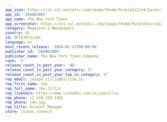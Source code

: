 ```yaml
---
app_icon: https://is1-ssl.mzstatic.com/image/thumb/Purple112/v4/1a/ec/3b/1aec3b43-447a-a72d-594e-2b289d99ea30/release-app-icon-0-0-1x_U007epad-0-0-0-0-0-0-85-220.png/1024x1024bb.png
app_id: '284862083'
app_name: The New York Times
app_screenshot: https://is1-ssl.mzstatic.com/image/thumb/PurpleSource116/v4/0f/41/55/0f4155fd-c2d3-2392-c69a-233c044fa3f2/89fa0cda-8566-47cd-8230-fbfdc9943025_Lead_2.jpg/1284x2778bb.png
category: Magazine & Newspapers
country: US
id: QFt8JHT2iv8c
language: en
most_recent_release: '2024-02-21T00:00:00'
publisher_id: '284862086'
publisher_name: The New York Times Company
rank: '2'
release_count_in_past_year: '46'
release_count_in_past_year_category: 37
release_count_in_past_year_top_in_category: 37
rep_email: joseph.cillis@bitrise.io
rep_first_name: Joe
rep_full_name: Joe Cillis
rep_linkedin: https://www.linkedin.com/in/joecillis
rep_phone: +1 518-258-1902
rep_photo: joe.jpg
rep_title: Account Manager
store: itunes_connect
---
```

